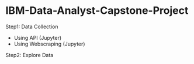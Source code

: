 # IBM-Data-Analyst-Capstone-Project
Step1: Data Collection
  - Using API (Jupyter)
  - Using Webscraping (Jupyter)

Step2: Explore Data
